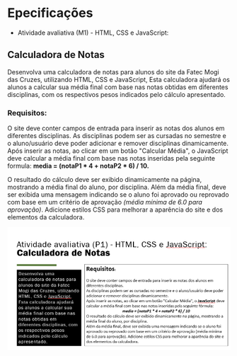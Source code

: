# Epecificações
* Atividade avaliativa (M1) - HTML, CSS e JavaScript:

## Calculadora de Notas

Desenvolva uma calculadora de notas para alunos do site da Fatec Mogi das Cruzes, utilizando HTML, CSS e JavaScript, Esta calculadora ajudará os alunos a calcular sua média final com base nas notas obtidas em diferentes disciplinas, com os respectivos pesos indicados pelo cálculo apresentado.

### Requisitos:

O site deve conter campos de entrada para inserir as notas dos alunos em
diferentes disciplinas.
As disciplinas podem ser as cursadas no semestre e o aluno/usuário deve poder adicionar e remover disciplinas dinamicamente.
Após inserir as notas, ao clicar em um botão "Calcular Média", o JavaScript deve calcular a média final com base nas notas inseridas pela seguinte formula: **media = (notaP1 * 4 + notaP2 * 6) / 10.**

O resultado do cálculo deve ser exibido dinamicamente na página, mostrando a média final do aluno, por disciplina.
Além da média final, deve ser exibida uma mensagem indicando se o aluno foi aprovado ou reprovado com base em um critério de aprovação *(média mínima de 6.0 para aprovação)*. Adicione estilos CSS para melhorar a aparência do site e dos elementos da calculadora.

![](https://github.com/claudiohpo/Fatec_ADS/blob/main/Programa%C3%A7%C3%A3o%20Web/Calculadora%20de%20Notas/thumbnail.png)
